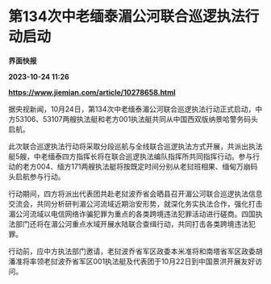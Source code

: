 # 第134次中老缅泰湄公河联合巡逻执法行动启动
**界面快报**

**2023-10-24 11:26**

**https://www.jiemian.com/article/10278658.html**

据央视新闻，10月24日，第134次中老缅泰湄公河联合巡逻执法行动正式启动，中方53106、53107两艘执法艇和老方001执法艇共同从中国西双版纳景哈警务码头启航。

此次联合巡逻执法行动将采取分段巡航与全线联合巡逻执法方式开展，共派出执法艇5艘，中老缅泰四方指挥长将在联合巡逻执法编队指挥所共同指挥行动。参与行动的老方004、缅方171两艘执法艇将按既定时间分别从老挝班相果、缅甸万崩码头启航参与行动。

行动期间，四方将派出代表团共赴老挝波乔省会晒县召开湄公河联合巡逻执法信息交流会，共同分析研判湄公河流域近期治安形势，就深化务实执法合作，强化打击湄公河流域以电信网络诈骗犯罪为重点的各类跨境违法犯罪活动进行磋商。四国执法部门还将在湄公河重点水域开展水陆联合查缉行动，共同打击各类跨境违法犯罪。

行动前，应中方执法部门邀请，老挝波乔省军区政委本米准将和南塔省军区政委胡潘准将率领老挝波乔省军区001执法艇及代表团于10月22日到中国景洪开展友好访问。